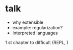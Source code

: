 # talk
- why extensible
- example: regularization?
- Interpreted languages

1 st chapter to difficult (REPL, )

